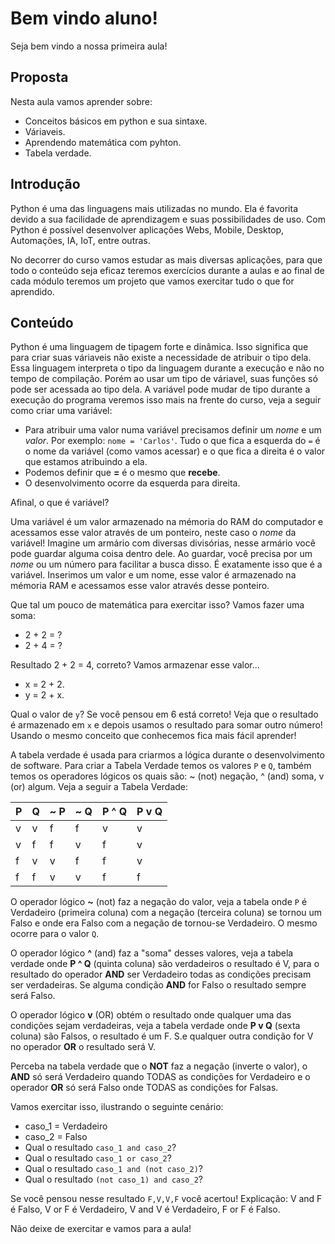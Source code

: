 # Bem vindo aluno!

Seja bem vindo a nossa primeira aula!

## Proposta
Nesta aula vamos aprender sobre:
- Conceitos básicos em python e sua sintaxe.
- Váriaveis.
- Aprendendo matemática com pyhton.
- Tabela verdade.

## Introdução 
Python é uma das linguagens mais utilizadas no mundo. Ela é favorita devido a sua facilidade de aprendizagem e suas possibilidades de uso. Com Python é possível desenvolver aplicações Webs, Mobile, Desktop, Automações, IA, IoT, entre outras.

No decorrer do curso vamos estudar as mais diversas aplicações, para que todo o conteúdo seja eficaz teremos exercícios durante a aulas e ao final de cada módulo teremos um projeto que vamos exercitar tudo o que for aprendido.

## Conteúdo
Python é uma linguagem de tipagem forte e dinâmica. Isso significa que para criar suas váriaveis não existe a necessidade de atribuir o tipo dela. Essa linguagem interpreta o tipo da linguagem durante a execução e não no tempo de compilação. Porém ao usar um tipo de váriavel, suas funções só pode ser acessada ao tipo dela. A variável pode mudar de tipo durante a execução do programa veremos isso mais na frente do curso, veja a seguir como criar uma variável:

- Para atribuir uma valor numa variável precisamos definir um _nome_ e um _valor_. Por exemplo: `nome = 'Carlos'`. Tudo o que fica a esquerda do `=` é o nome da variável (como vamos acessar) e o que fica a direita é o valor que estamos atribuindo a ela. 
- Podemos definir que **=** é o mesmo que **recebe**.
- O desenvolvimento ocorre da esquerda para direita.
  
Afinal, o que é variável?

Uma variável é um valor armazenado na mémoria do RAM do computador e acessamos esse valor através de um ponteiro, neste caso o _nome_ da variável! Imagine um armário com diversas divisórias, nesse armário você pode guardar alguma coisa dentro dele. Ao guardar, você precisa por um _nome_ ou um número para facilitar a busca disso. É exatamente isso que é a variável. Inserimos um valor e um nome, esse valor é armazenado na mémoria RAM e acessamos esse valor através desse ponteiro.

Que tal um pouco de matemática para exercitar isso? 
Vamos fazer uma soma:
- 2 + 2 = ?
- 2 + 4 = ?

Resultado 2 + 2 = 4, correto?
Vamos armazenar esse valor...
- x = 2 + 2.
- y = 2 + x.

Qual o valor de `y`? Se você pensou em 6 está correto!
Veja que o resultado é armazenado em `x` e depois usamos o resultado para somar outro número!
Usando o mesmo conceito que conhecemos fica mais fácil aprender!

A tabela verdade é usada para criarmos a lógica durante o desenvolvimento de software. Para criar a Tabela Verdade temos os valores `P` e `Q`, também temos os operadores lógicos os quais são: ~ (not) negação, ^ (and) soma, v (or) algum. Veja a seguir a Tabela Verdade:

| P | Q | ~ P | ~ Q | P ^ Q | P v Q |
|--- |--- |--- |--- | --- |--- | 
| v | v | f | f | v | v |
| v | f | f | v | f | v |
| f | v | v | f | f | v |
| f | f | v | v | f | f |

O operador lógico **~** (not) faz a negação do valor, veja a tabela onde `P` é Verdadeiro (primeira coluna) com a negação (terceira coluna) se tornou um Falso e onde era Falso com a negação de tornou-se Verdadeiro. O mesmo ocorre para o valor `Q`.

O operador lógico **^** (and) faz a "soma" desses valores, veja a tabela verdade onde **P ^ Q** (quinta coluna) são verdadeiros o resultado é V, para o resultado do operador **AND** ser Verdadeiro todas as condições precisam ser verdadeiras. Se alguma condição **AND** for Falso o resultado sempre será Falso.

O operador lógico **v** (OR) obtém o resultado onde qualquer uma das condições sejam verdadeiras, veja a tabela verdade onde **P v Q** (sexta coluna) são Falsos, o resultado é um F. S.e qualquer outra condição for V no operador **OR** o resultado será V.

Perceba na tabela verdade que o **NOT** faz a negação (inverte o valor), o **AND** só será Verdadeiro quando TODAS as condições for Verdadeiro e o operador **OR** só será Falso onde TODAS as condições for Falsas.

Vamos exercitar isso, ilustrando o seguinte cenário:
- caso_1 = Verdadeiro
- caso_2 = Falso
- Qual o resultado `caso_1 and caso_2`?
- Qual o resultado `caso_1 or caso_2`?
- Qual o resultado `caso_1 and (not caso_2)`?
- Qual o resultado `(not caso_1) and caso_2`?

Se você pensou nesse resultado `F,V,V,F` você acertou!
Explicação: V and F é Falso, V or F é Verdadeiro, V and V é Verdadeiro, F or F é Falso.

Não deixe de exercitar e vamos para a aula!
